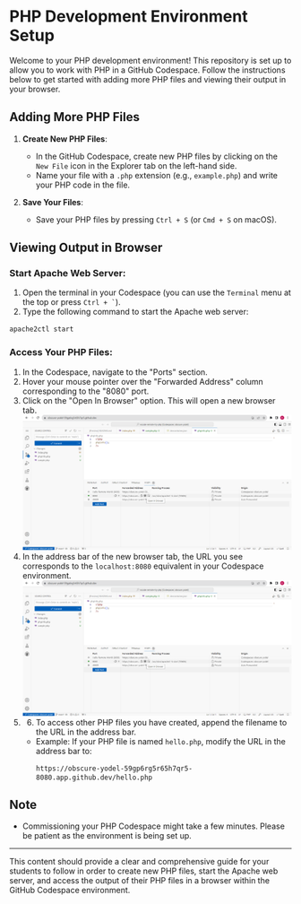 # PHP Development Environment Setup

Welcome to your PHP development environment! This repository is set up to allow you to work with PHP in a GitHub Codespace. Follow the instructions below to get started with adding more PHP files and viewing their output in your browser.

## Adding More PHP Files

1. **Create New PHP Files**:
   - In the GitHub Codespace, create new PHP files by clicking on the `New File` icon in the Explorer tab on the left-hand side.
   - Name your file with a `.php` extension (e.g., `example.php`) and write your PHP code in the file.

2. **Save Your Files**:
   - Save your PHP files by pressing `Ctrl + S` (or `Cmd + S` on macOS).

## Viewing Output in Browser

### Start Apache Web Server:
1. Open the terminal in your Codespace (you can use the `Terminal` menu at the top or press `` Ctrl + ` ``).
2. Type the following command to start the Apache web server:

```bash
apache2ctl start
```

### Access Your PHP Files:
1. In the Codespace, navigate to the "Ports" section.
2. Hover your mouse pointer over the "Forwarded Address" column corresponding to the "8080" port.
3. Click on the "Open In Browser" option. This will open a new browser tab.
![Ports Section Screenshot](php_port_Forwarding.png)
4. In the address bar of the new browser tab, the URL you see corresponds to the `localhost:8080` equivalent in your Codespace environment.![URL Screenshot](php_port_Forwarding.png)
5. 6. To access other PHP files you have created, append the filename to the URL in the address bar.
   - Example: If your PHP file is named `hello.php`, modify the URL in the address bar to:
     ```plaintext
     https://obscure-yodel-59gp6rg5r65h7qr5-8080.app.github.dev/hello.php
     ```

## Note

- Commissioning your PHP Codespace might take a few minutes. Please be patient as the environment is being set up.

---

This content should provide a clear and comprehensive guide for your students to follow in order to create new PHP files, start the Apache web server, and access the output of their PHP files in a browser within the GitHub Codespace environment.
